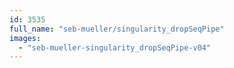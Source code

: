 ```yaml
---
id: 3535
full_name: "seb-mueller/singularity_dropSeqPipe"
images: 
  - "seb-mueller-singularity_dropSeqPipe-v04"
---
```


